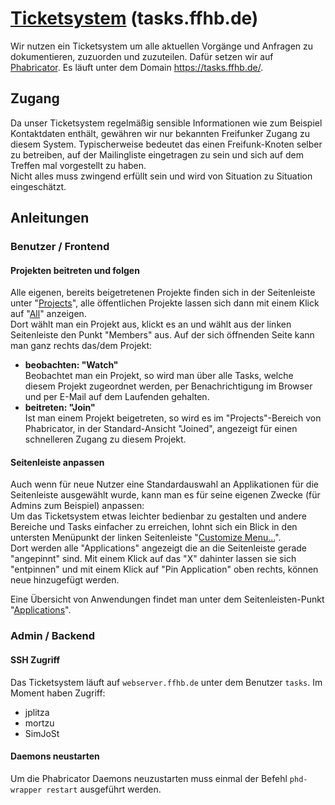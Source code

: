 # [Ticketsystem](tasks.ffhb.de) (tasks.ffhb.de)
Wir nutzen ein Ticketsystem um alle aktuellen Vorgänge und Anfragen zu dokumentieren, zuzuorden und zuzuteilen. Dafür setzen wir auf [Phabricator](http://phabricator.org/). Es läuft unter dem Domain https://tasks.ffhb.de/.

## Zugang
Da unser Ticketsystem regelmäßig sensible Informationen wie zum Beispiel Kontaktdaten enthält, gewähren wir nur bekannten Freifunker Zugang zu diesem System. Typischerweise bedeutet das einen Freifunk-Knoten selber zu betreiben, auf der Mailingliste eingetragen zu sein und sich auf dem Treffen mal vorgestellt zu haben.  
Nicht alles muss zwingend erfüllt sein und wird von Situation zu Situation eingeschätzt.


## Anleitungen
### Benutzer / Frontend
#### Projekten beitreten und folgen
Alle eigenen, bereits beigetretenen Projekte finden sich in der Seitenleiste unter "[Projects](https://tasks.ffhb.de/project/)", alle öffentlichen Projekte lassen sich dann mit einem Klick auf "[All](https://tasks.ffhb.de/project/query/all/)" anzeigen.  
Dort wählt man ein Projekt aus, klickt es an und wählt aus der linken Seitenleiste den Punkt "Members" aus. Auf der sich öffnenden Seite kann man ganz rechts das/dem Projekt:
- **beobachten: "Watch"**  
  Beobachtet man ein Projekt, so wird man über alle Tasks, welche diesem Projekt zugeordnet werden, per Benachrichtigung im Browser und per E-Mail auf dem Laufenden gehalten.
- **beitreten: "Join"**  
  Ist man einem Projekt beigetreten, so wird es im "Projects"-Bereich von Phabricator, in der Standard-Ansicht "Joined", angezeigt für einen schnelleren Zugang zu diesem Projekt.

#### Seitenleiste anpassen
Auch wenn für neue Nutzer eine Standardauswahl an Applikationen für die Seitenleiste ausgewählt wurde, kann man es für seine eigenen Zwecke (für Admins zum Beispiel) anpassen:  
Um das Ticketsystem etwas leichter bedienbar zu gestalten und andere Bereiche und Tasks einfacher zu erreichen, lohnt sich ein Blick in den untersten Menüpunkt der linken Seitenleiste "[Customize Menu...](https://tasks.ffhb.de/settings/panel/home/)".  
Dort werden alle "Applications" angezeigt die an die Seitenleiste gerade "angepinnt" sind. Mit einem Klick auf das "X" dahinter lassen sie sich "entpinnen" und mit einem Klick auf "Pin Application" oben rechts, können neue hinzugefügt werden.

Eine Übersicht von Anwendungen findet man unter dem Seitenleisten-Punkt "[Applications](https://tasks.ffhb.de/applications/)".


### Admin / Backend
#### SSH Zugriff
Das Ticketsystem läuft auf `webserver.ffhb.de` unter dem Benutzer `tasks`.
Im Moment haben Zugriff:
* jplitza
* mortzu
* SimJoSt


#### Daemons neustarten
Um die Phabricator Daemons neuzustarten muss einmal der Befehl `phd-wrapper restart` ausgeführt werden.